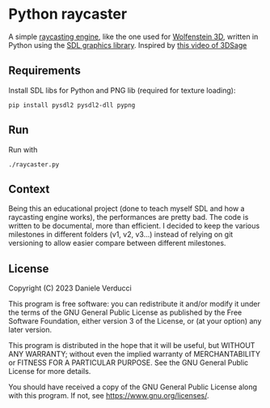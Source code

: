 # Python raycaster

A simple [raycasting engine](https://en.wikipedia.org/wiki/Ray_casting), like the one used for [Wolfenstein 3D](https://en.wikipedia.org/wiki/Wolfenstein_3D), written in Python using the [SDL graphics library](https://en.wikipedia.org/wiki/Simple_DirectMedia_Layer).
Inspired by [this video of 3DSage](https://www.youtube.com/watch?v=gYRrGTC7GtA)

## Requirements
Install SDL libs for Python and PNG lib (required for texture loading):
```
pip install pysdl2 pysdl2-dll pypng
```

## Run
Run with
```
./raycaster.py
```

## Context
Being this an educational project (done to teach myself SDL and how a raycasting engine works), the performances are pretty bad. The code is written to be documental, more than efficient. I decided to keep the various milestones in different folders (v1, v2, v3...) instead of relying on git versioning to allow easier compare between different milestones.

## License
Copyright (C) 2023 Daniele Verducci

This program is free software: you can redistribute it and/or modify
it under the terms of the GNU General Public License as published by
the Free Software Foundation, either version 3 of the License, or
(at your option) any later version.

This program is distributed in the hope that it will be useful,
but WITHOUT ANY WARRANTY; without even the implied warranty of
MERCHANTABILITY or FITNESS FOR A PARTICULAR PURPOSE.  See the
GNU General Public License for more details.

You should have received a copy of the GNU General Public License
along with this program.  If not, see <https://www.gnu.org/licenses/>.
